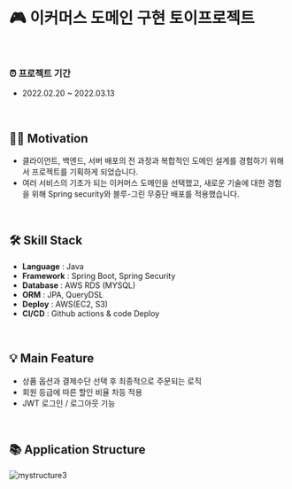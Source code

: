 # 🎮 이커머스 도메인 구현 토이프로젝트 

<br>

### ⏰ 프로젝트 기간 
- 2022.02.20 ~ 2022.03.13


<br>

## 💪🏻 Motivation
- 클라이언트, 백엔드, 서버 배포의 전 과정과 복합적인 도메인 설계를 경험하기 위해서 프로젝트를 기획하게 되었습니다.
- 여러 서비스의 기초가 되는 이커머스 도메인을 선택했고, 새로운 기술에 대한 경험을 위해 Spring security와 블루-그린 무중단 배포를 적용했습니다. 

<br>

## 🛠 Skill Stack 
- **Language** : Java 
- **Framework** : Spring Boot, Spring Security
- **Database** : AWS RDS (MYSQL)
- **ORM** : JPA, QueryDSL
- **Deploy** : AWS(EC2, S3)
- **CI/CD** : Github actions & code Deploy

<br>

## 💡 Main Feature
- 상품 옵션과 결제수단 선택 후 최종적으로 주문되는 로직
- 회원 등급에 따른 할인 비율 차등 적용   
- JWT 로그인 / 로그아웃 기능 

<br>

## 📚 Application Structure
![mystructure3](https://user-images.githubusercontent.com/82302520/158058559-969d63ed-6418-42b4-8c1c-b7e1b29cb233.png)







